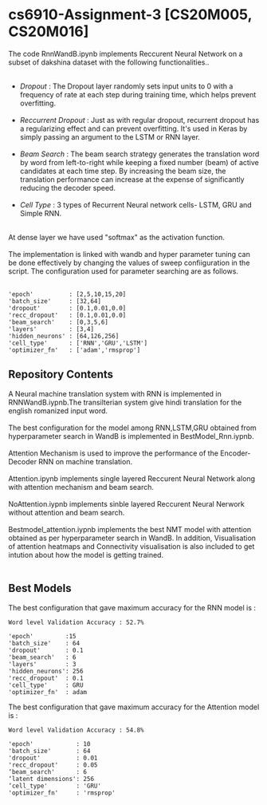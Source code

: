 # cs6910-Assignment-3 [CS20M005, CS20M016]

The code RnnWandB.ipynb implements Reccurent Neural Network on a subset of dakshina dataset with the following functionalities..<br/><br/>
 
* *Dropout*                : The Dropout layer randomly sets input units to 0 with a frequency of rate at each step during training time, which helps prevent overfitting.<br/><br/>
* *Reccurrent Dropout*     : Just as with regular dropout, recurrent dropout has a regularizing effect and can prevent overfitting. It's used in Keras by simply passing an      argument to the LSTM or RNN layer.<br/><br/>
* *Beam Search*            : The beam search strategy generates the translation word by word from left-to-right while keeping a fixed number (beam) of active candidates at each time step. By increasing the beam size, the translation performance can increase at the expense of significantly reducing the decoder speed.<br/><br/>
* *Cell Type*              : 3 types of Recurrent Neural network cells- LSTM, GRU and Simple RNN.<br/><br/>

At dense layer we have used "softmax" as the activation function.<br/><br/>
The implementation is linked with wandb and hyper parameter tuning can be done effectively by changing the values of sweep confiiguration in the script. The configuration used for parameter searching are as follows.<br/><br/>
```
'epoch'          : [2,5,10,15,20]
'batch_size'     : [32,64]
'dropout'        : [0.1,0.01,0.0]
'recc_dropout'   : [0.1,0.01,0.0]
'beam_search'    : [0,3,5,6]
'layers'         : [3,4]
'hidden_neurons' : [64,126,256]
'cell_type'      : ['RNN','GRU','LSTM']
'optimizer_fn'   : ['adam','rmsprop']
```
Repository Contents
-
A Neural machine translation system with RNN is implemented in RNNWandB.iypnb.The transilterian system give hindi translation for the english romanized input word.<br/><br/>
The best configuration for the model among RNN,LSTM,GRU obtained from hyperparameter search in WandB is implemented in BestModel_Rnn.iypnb.<br/><br/>
Attention Mechanism is used to improve the performance of the Encoder-Decoder RNN on machine translation.<br><br/>
Attention.ipynb implements single layered Reccurent Neural Network along with attention mechanism and beam search.<br/><br/>
NoAttention.iypnb implements sinble layered Reccurent Neural Nerwork without attention and beam search.<br/><br/>
Bestmodel_attention.iypnb implements the best NMT model with attention obtained as per hyperparameter search in WandB. In addition, Visualisation of attention heatmaps and Connectivity visualisation is also included to get intution about how the model is getting trained.<br/><br/>

Best Models
-
The best configuration that gave maximum accuracy for the RNN model is :</br>
``` 
Word level Validation Accuracy : 52.7%

'epoch'         :15
'batch_size'    : 64
'dropout'       : 0.1
'beam_search'   : 6
'layers'        : 3
'hidden_neurons': 256
'recc_dropout'  : 0.1
'cell_type'     : GRU
'optimizer_fn'  : adam

```
The best configuration that gave maximum accuracy for the Attention model is :</br>
``` 
Word level Validation Accuracy : 54.8%

'epoch'            : 10
'batch_size'       : 64
'dropout'          : 0.01
'recc_dropout'     : 0.05
‘beam_search'      : 6
‘latent dimensions': 256
‘cell_type'        : 'GRU'
'optimizer_fn'     : 'rmsprop'
```


